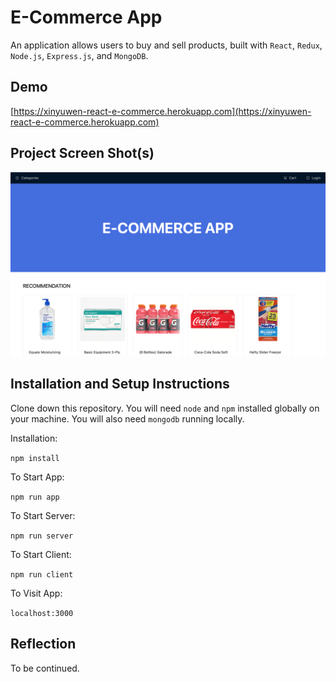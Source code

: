 # E-Commerce App

An application allows users to buy and sell products, built with `React`, `Redux`, `Node.js`, `Express.js`, and `MongoDB`.

## Demo

[https://xinyuwen-react-e-commerce.herokuapp.com](https://xinyuwen-react-e-commerce.herokuapp.com)

## Project Screen Shot(s)

![screen shot](https://github.com/xinyuwen23/react-e-commerce/blob/master/screenshots/1.png?raw=true)

## Installation and Setup Instructions

Clone down this repository. You will need `node` and `npm` installed globally on your machine. You will also need `mongodb` running locally.

Installation:

`npm install`

To Start App:

`npm run app`

To Start Server:

`npm run server`

To Start Client:

`npm run client`

To Visit App:

`localhost:3000`

## Reflection

To be continued.
